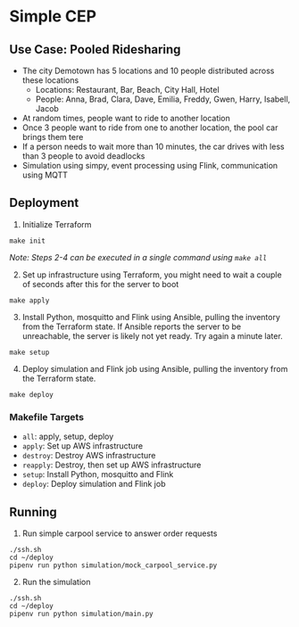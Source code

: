 # Simple CEP

## Use Case: Pooled Ridesharing
* The city Demotown has 5 locations and 10 people distributed across these locations
    * Locations: Restaurant, Bar, Beach, City Hall, Hotel
    * People: Anna, Brad, Clara, Dave, Emilia, Freddy, Gwen, Harry, Isabell, Jacob
* At random times, people want to ride to another location
* Once 3 people want to ride from one to another location, the pool car brings them tere
* If a person needs to wait more than 10 minutes, the car drives with less than 3 people to avoid deadlocks
* Simulation using simpy, event processing using Flink, communication using MQTT

## Deployment

1. Initialize Terraform
```
make init
```

_Note: Steps 2-4 can be executed in a single command using `make all`_

2. Set up infrastructure using Terraform, you might need to wait a couple of seconds after this for the server to boot
```
make apply
```

3. Install Python, mosquitto and Flink using Ansible, pulling the inventory from the Terraform state. If Ansible reports the server to be unreachable, the server is likely not yet ready. Try again a minute later.
```
make setup
```

4. Deploy simulation and Flink job using Ansible, pulling the inventory from the Terraform state.
```
make deploy
```

### Makefile Targets

* `all`: apply, setup, deploy
* `apply`: Set up AWS infrastructure
* `destroy`: Destroy AWS infrastructure
* `reapply`: Destroy, then set up AWS infrastructure
* `setup`: Install Python, mosquitto and Flink
* `deploy`: Deploy simulation and Flink job

## Running
1. Run simple carpool service to answer order requests
```
./ssh.sh
cd ~/deploy
pipenv run python simulation/mock_carpool_service.py
```

2. Run the simulation
```
./ssh.sh
cd ~/deploy
pipenv run python simulation/main.py
```
